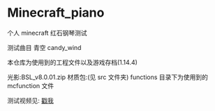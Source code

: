 # Minecraft_piano

个人 minecraft 红石钢琴测试

测试曲目 青空 candy_wind

本仓库为使用到的工程文件以及游戏存档(1.14.4)

光影:BSL_v8.0.01.zip
材质包:(见 src 文件夹)
functions 目录下为使用到的 mcfunction 文件

测试视频见: [戳我](https://voyage-li.github.io/2022/05/20/mc-piano/)
